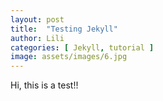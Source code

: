 ```yaml
---
layout: post
title:  "Testing Jekyll"
author: Lili
categories: [ Jekyll, tutorial ]
image: assets/images/6.jpg
---
```

Hi, this is a test!!

[jekyll-docs]: http://jekyllrb.com/docs/home
[jekyll-gh]:   https://github.com/jekyll/jekyll
[jekyll-talk]: https://talk.jekyllrb.com/